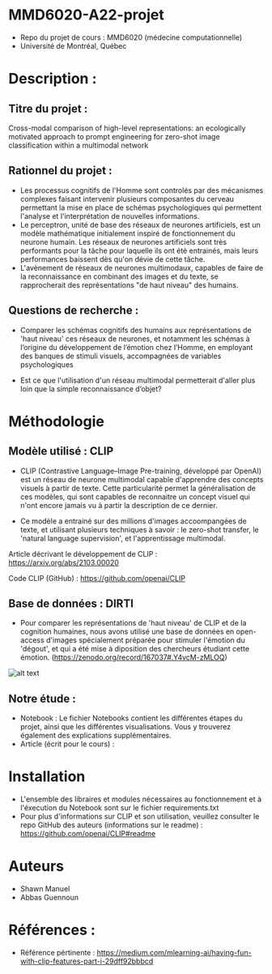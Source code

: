 # MMD6020-A22-projet
- Repo du projet de cours : MMD6020 (médecine computationnelle)
- Université de Montréal, Québec 

# Description : 

## Titre du projet : 

Cross-modal comparison of high-level representations: an ecologically motivated approach to prompt engineering for zero-shot image classification within a multimodal network

## Rationnel du projet : 

- Les processus cognitifs de l'Homme sont controlés par des mécanismes complexes faisant intervenir plusieurs composantes du cerveau permettant la mise en place de schémas psychologiques qui permettent l'analyse et l'interprétation de nouvelles informations.
- Le perceptron, unité de base des réseaux de neurones artificiels, est un modèle mathématique initialement inspiré de fonctionnement du neurone humain. Les réseaux de neurones artificiels sont très performants pour la tâche pour laquelle ils ont été entrainés, mais leurs performances baissent dès qu'on dévie de cette tâche. 
- L'avènement de réseaux de neurones multimodaux, capables de faire de la reconnaissance en combinant des images et du texte, se rapprocherait des représentations "de haut niveau" des humains.  

## Questions de recherche : 

- Comparer les schémas cognitifs des humains aux représentations de 'haut niveau' ces réseaux de neurones, et notamment les schémas à l’origine du développement de l’émotion chez l’Homme, en employant des banques de stimuli visuels, accompagnées de variables psychologiques

- Est ce que l'utilisation d'un réseau multimodal permetterait d'aller plus loin que la simple reconnaissance d’objet?

# Méthodologie 

## Modèle utilisé : CLIP 

- CLIP (Contrastive Language–Image Pre-training, développé par OpenAI) est un réseau de neurone multimodal capable d'apprendre des concepts visuels à partir de texte. Cette particularité permet la généralisation de ces modèles, qui sont capables de reconnaitre un concept visuel qui n'ont encore jamais vu à partir la description de ce dernier. 

- Ce modèle a entrainé sur des millions d'images accoompangées de texte, et utilisant plusieurs techniques à savoir : le zero-shot transfer, le 'natural language supervision', et l'apprentissage multimodal.

Article décrivant le développement de CLIP : https://arxiv.org/abs/2103.00020

Code CLIP (GitHub) : https://github.com/openai/CLIP

## Base de données : DIRTI

- Pour comparer les représentations de 'haut niveau' de CLIP et de la cognition humaines, nous avons utilisé une base de données en open-access d'images spécialement préparée pour stimuler l'émotion du 'dégout', et qui a été mise à diposition des chercheurs étudiant cette émotion. (https://zenodo.org/record/167037#.Y4vcM-zMLOQ)

![alt text](https://github.com/AbbasGuennoun/MMD6020-A22-projet/blob/main/Methods.png?raw=true)

## Notre étude : 

- Notebook : Le fichier Notebooks contient les différentes étapes du projet, ainsi que les différentes visualisations. Vous y trouverez également des explications supplémentaires. 
- Article (écrit pour le cours) : 

# Installation

- L'ensemble des libraires et modules nécessaires au fonctionnement et à l'éxecution du Notebook sont sur le fichier requirements.txt 
- Pour plus d'informations sur CLIP et son utilisation, veuillez consulter le repo GitHub des auteurs (informations sur le readme) : https://github.com/openai/CLIP#readme

# Auteurs 

- Shawn Manuel
- Abbas Guennoun

# Références : 

- Référence pértinente : https://medium.com/mlearning-ai/having-fun-with-clip-features-part-i-29dff92bbbcd



